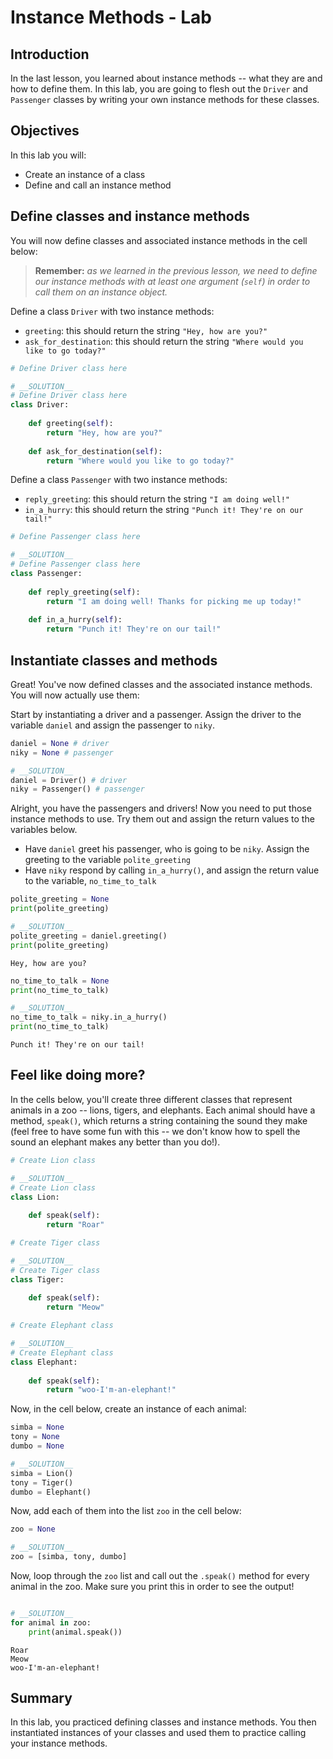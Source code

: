 
# Instance Methods - Lab

## Introduction
In the last lesson, you learned about instance methods -- what they are and how to define them. In this lab, you are going to flesh out the `Driver` and `Passenger` classes by writing your own instance methods for these classes.

## Objectives

In this lab you will: 

* Create an instance of a class 
* Define and call an instance method


## Define classes and instance methods

You will now define classes and associated instance methods in the cell below: 
    
> **Remember:** *as we learned in the previous lesson, we need to define our instance methods with at least one argument (`self`) in order to call them on an instance object.*

Define a class `Driver` with two instance methods: 

- `greeting`: this should return the string `"Hey, how are you?"` 
- `ask_for_destination`: this should return the string `"Where would you like to go today?"` 


```python
# Define Driver class here
```


```python
# __SOLUTION__ 
# Define Driver class here
class Driver:
    
    def greeting(self):
        return "Hey, how are you?"
    
    def ask_for_destination(self):
        return "Where would you like to go today?"
```

Define a class `Passenger` with two instance methods: 

- `reply_greeting`: this should return the string `"I am doing well!"` 
- `in_a_hurry`: this should return the string `"Punch it! They're on our tail!"`


```python
# Define Passenger class here 
```


```python
# __SOLUTION__ 
# Define Passenger class here 
class Passenger:
    
    def reply_greeting(self):
        return "I am doing well! Thanks for picking me up today!"
    
    def in_a_hurry(self):
        return "Punch it! They're on our tail!"
```

## Instantiate classes and methods

Great! You've now defined classes and the associated instance methods. You will now actually use them: 

Start by instantiating a driver and a passenger. Assign the driver to the variable `daniel` and assign the passenger to `niky`. 


```python
daniel = None # driver
niky = None # passenger
```


```python
# __SOLUTION__ 
daniel = Driver() # driver
niky = Passenger() # passenger
```

Alright, you have the passengers and drivers! Now you need to put those instance methods to use. Try them out and assign the return values to the variables below. 

- Have `daniel` greet his passenger, who is going to be `niky`. Assign the greeting to the variable `polite_greeting` 
- Have `niky` respond by calling `in_a_hurry()`, and assign the return value to the variable, `no_time_to_talk` 


```python
polite_greeting = None
print(polite_greeting)
```


```python
# __SOLUTION__ 
polite_greeting = daniel.greeting()
print(polite_greeting)
```

    Hey, how are you?



```python
no_time_to_talk = None
print(no_time_to_talk)
```


```python
# __SOLUTION__ 
no_time_to_talk = niky.in_a_hurry()
print(no_time_to_talk)
```

    Punch it! They're on our tail!


## Feel like doing more? 

In the cells below, you'll create three different classes that represent animals in a zoo -- lions, tigers, and elephants. Each animal should have a method, `speak()`, which returns a string containing the sound they make (feel free to have some fun with this -- we don't know how to spell the sound an elephant makes any better than you do!). 


```python
# Create Lion class

```


```python
# __SOLUTION__ 
# Create Lion class
class Lion:
    
    def speak(self):
        return "Roar"
```


```python
# Create Tiger class

```


```python
# __SOLUTION__ 
# Create Tiger class
class Tiger:
    
    def speak(self):
        return "Meow"
```


```python
# Create Elephant class

```


```python
# __SOLUTION__ 
# Create Elephant class
class Elephant:
    
    def speak(self):
        return "woo-I'm-an-elephant!"
```

Now, in the cell below, create an instance of each animal: 


```python
simba = None
tony = None
dumbo = None
```


```python
# __SOLUTION__ 
simba = Lion()
tony = Tiger()
dumbo = Elephant()
```

Now, add each of them into the list `zoo` in the cell below: 


```python
zoo = None
```


```python
# __SOLUTION__ 
zoo = [simba, tony, dumbo]
```

Now, loop through the `zoo` list and call out the `.speak()` method for every animal in the zoo. Make sure you print this in order to see the output! 


```python

```


```python
# __SOLUTION__ 
for animal in zoo:
    print(animal.speak())
```

    Roar
    Meow
    woo-I'm-an-elephant!


## Summary
In this lab, you practiced defining classes and instance methods. You then instantiated instances of your classes and used them to practice calling your instance methods. 
